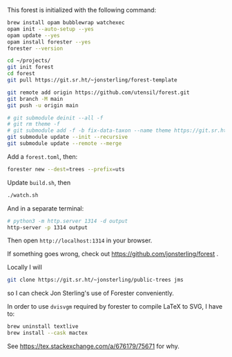 This forest is initialized with the following command:

```bash
brew install opam bubblewrap watchexec
opam init --auto-setup --yes
opam update --yes
opam install forester --yes
forester --version

cd ~/projects/
git init forest
cd forest
git pull https://git.sr.ht/~jonsterling/forest-template

git remote add origin https://github.com/utensil/forest.git
git branch -M main
git push -u origin main

# git submodule deinit --all -f
# git rm theme -f
# git submodule add -f -b fix-data-taxon --name theme https://git.sr.ht/~utensil/forester-base-theme theme
git submodule update --init --recursive
git submodule update --remote --merge
```

Add a `forest.toml`, then:

```bash
forester new --dest=trees --prefix=uts
```
Update `build.sh`, then

```bash
./watch.sh
```

And in a separate terminal:

```bash
# python3 -m http.server 1314 -d output
http-server -p 1314 output
```

Then open `http://localhost:1314` in your browser.

If something goes wrong, check out https://github.com/jonsterling/forest .

Locally I will

```bash
git clone https://git.sr.ht/~jonsterling/public-trees jms
```

so I can check Jon Sterling's use of Forester conveniently.

In order to use `dvisvgm` required by forester to compile LaTeX to SVG, I have to:

```bash
brew uninstall textlive
brew install --cask mactex
```

See https://tex.stackexchange.com/a/676179/75671 for why.
